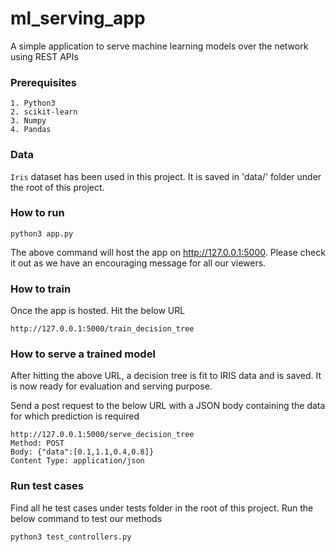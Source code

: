 # ml_serving_app
A simple application to serve machine learning models over the network using REST APIs 


### Prerequisites
```
1. Python3
2. scikit-learn 
3. Numpy
4. Pandas
```

### Data

```Iris``` dataset has been used in this project.
It is saved in 'data/' folder under the root of this project.

### How to run 

```
python3 app.py
```

The above command will host the app on http://127.0.0.1:5000. Please check it out as we have an encouraging message for all our viewers.


### How to train

Once the app is hosted. Hit the below URL
```http request
http://127.0.0.1:5000/train_decision_tree
```

### How to serve a trained model
After hitting the above URL, a decision tree is fit to IRIS data and is saved. 
It is now ready for evaluation and serving purpose.

Send a post request to the below URL with a JSON body containing the data for which prediction is required
```
http://127.0.0.1:5000/serve_decision_tree
Method: POST
Body: {"data":[0.1,1.1,0.4,0.8]}
Content Type: application/json 
```


### Run test cases
Find all he test cases under tests folder in the root of this project.
Run the below command to test our methods
```
python3 test_controllers.py
```

